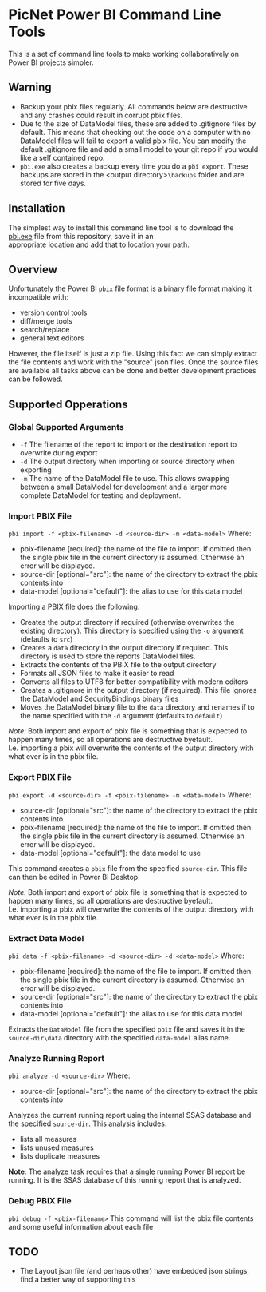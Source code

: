 # PicNet Power BI Command Line Tools

This is a set of command line tools to make working collaboratively on Power BI projects simpler.

## Warning
- Backup your pbix files regularly.  All commands below are destructive and any crashes could result in corrupt pbix files.
- Due to the size of DataModel files, these are added to .gitignore files by default.  This means that checking out the code
  on a computer with no DataModel files will fail to export a valid pbix file.  You can modify the default .gitignore file
  and add a small model to your git repo if you would like a self contained repo.
- `pbi.exe` also creates a backup every time you do a `pbi export`.  These backups are stored in the \<output directory>`\backups` 
  folder and are stored for five days.

## Installation
The simplest way to install this command line tool is to download the 
[pbi.exe](https://github.com/gatapia/picnet_pbi_cli/raw/master/pbi.exe) file from this repository, save it in an  
appropriate location and add that to location your path.

## Overview
Unfortunately the Power BI `pbix` file format is a binary file format making it incompatible with:
- version control tools
- diff/merge tools
- search/replace
- general text editors

However, the file itself is just a zip file.  Using this fact we can simply extract the file contents and
work with the "source" json files.  Once the source files are available all tasks above can be done and better
development practices can be followed.

## Supported Opperations

### Global Supported Arguments
- `-f` The filename of the report to import or the destination report to overwrite during export
- `-d` The output directory when importing or source directory when exporting
- `-m` The name of the DataModel file to use.  This allows swapping between a small DataModel for development and
  a larger more complete DataModel for testing and deployment.

### Import PBIX File
`pbi import -f <pbix-filename> -d <source-dir> -m <data-model>`
Where:
- pbix-filename [required]: the name of the file to import. If omitted then the single pbix file in the current directory 
        is assumed.  Otherwise an error will be displayed.
- source-dir [optional="src"]: the name of the directory to extract the pbix contents into
- data-model [optional="default"]: the alias to use for this data model 

Importing a PBIX file does the following:
- Creates the output directory if required (otherwise overwrites the existing directory).  This directory is specified 
    using the `-o` argument (defaults to `src`)
- Creates a `data` directory in the output directory if required.  This directory is used to store the reports DataModel files.
- Extracts the contents of the PBIX file to the output directory
- Formats all JSON files to make it easier to read
- Converts all files to UTF8 for better compatibility with modern editors
- Creates a .gitignore in the output directory (if required).  This file ignores the DataModel and SecurityBindings
  binary files
- Moves the DataModel binary file to the `data` directory and renames if to the name specified with the `-d` argument (defaults to `default`)

*Note:* Both import and export of pbix file is something that is expected to happen many times, so all operations are destructive byefault.  
I.e. importing a pbix will overwrite the contents of the output directory with what ever is in the pbix file.

### Export PBIX File
`pbi export -d <source-dir> -f <pbix-filename> -m <data-model>`
Where:
- source-dir [optional="src"]: the name of the directory to extract the pbix contents into
- pbix-filename [required]: the name of the file to import.  If omitted then the single pbix file in the current directory 
        is assumed.  Otherwise an error will be displayed.
- data-model [optional="default"]: the data model to use

This command creates a `pbix` file from the specified `source-dir`.  This file can then be edited in Power BI Desktop.

*Note:* Both import and export of pbix file is something that is expected to happen many times, so all operations are destructive byefault.  
I.e. importing a pbix will overwrite the contents of the output directory with what ever is in the pbix file.

### Extract Data Model
`pbi data -f <pbix-filename> -d <source-dir> -d <data-model>`
Where:
- pbix-filename [required]: the name of the file to import. If omitted then the single pbix file in the current directory 
        is assumed.  Otherwise an error will be displayed.
- source-dir [optional="src"]: the name of the directory to extract the pbix contents into
- data-model [optional="default"]: the alias to use for this data model 

Extracts the `DataModel` file from the specified `pbix` file and saves it in the `source-dir\data` directory with the
specified `data-model` alias name.

### Analyze Running Report
`pbi analyze -d <source-dir>`
Where:
- source-dir [optional="src"]: the name of the directory to extract the pbix contents into

Analyzes the current running report using the internal SSAS database and the specified `source-dir`.  This analysis includes:
- lists all measures
- lists unused measures
- lists duplicate measures

**Note**: The analyze task requires that a single running Power BI report be running.  It is the SSAS database
  of this running report that is analyzed.



### Debug PBIX File
`pbi debug -f <pbix-filename>`
This command will list the pbix file contents and some useful information about each file


## TODO
- The Layout json file (and perhaps other) have embedded json strings, find a better way of supporting this
